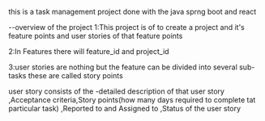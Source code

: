 this is a task management project done with the java sprng boot and react

--overview of the project
1:This project is of to create a project and it's feature points and user stories of that feature points 

2:In Features there will feature_id and project_id

3:user stories are nothing but the feature can be divided into several sub-tasks these are called story points 

user story consists of the -detailed description of that user story ,Acceptance criteria,Story points(how many days required to complete tat particular task) ,Reported to and Assigned to ,Status of the user story
